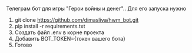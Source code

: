Телеграм бот для игры "Герои войны и денег".. Для его запуска нужно

1. git clone https://github.com/dimasliva/hwm_bot.git
2. pip install -r requirements.txt
3. Создать файл .env в корне проекта
4. Добавить BOT_TOKEN={токен вашего бота}
5. Готово
